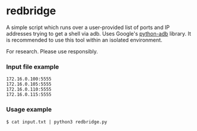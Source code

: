 # redbridge

A simple script which runs over a user-provided list of ports and IP
addresses trying to get a shell via adb. Uses Google's
[python-adb](https://github.com/google/python-adb) library. It is
recommended to use this tool within an isolated environment.

For research. Please use responsibly.

### Input file example

```
172.16.0.100:5555
172.16.0.105:5555
172.16.0.110:5555
172.16.0.115:5555
```

### Usage example

```
$ cat input.txt | python3 redbridge.py
```
